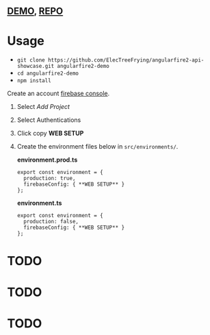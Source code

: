## [DEMO][storage-demo],  [REPO][storage]

# Usage

*   `git clone https://github.com/ElecTreeFrying/angularfire2-api-showcase.git angularfire2-demo`
*   `cd angularfire2-demo`
*   `npm install`

Create an account [firebase console][2-link].

1.  Select _Add Project_
1.  Select Authentications
1.  Click copy **WEB SETUP**

1.  Create the environment files below in `src/environments/`.

    **environment.prod.ts**

    ```
    export const environment = {
      production: true,
      firebaseConfig: { **WEB SETUP** }
    };

    ```

    **environment.ts**

    ```
    export const environment = {
      production: false,
      firebaseConfig: { **WEB SETUP** }
    };

    ```

# TODO

# TODO

# TODO

[2-link]: https://console.firebase.google.com
[storage]: https://github.com/ElecTreeFrying/angularfire2-api-showcase/tree/master/src/app/storage
[storage-demo]: https://workshop-demo-65669.firebaseapp.com/storage
